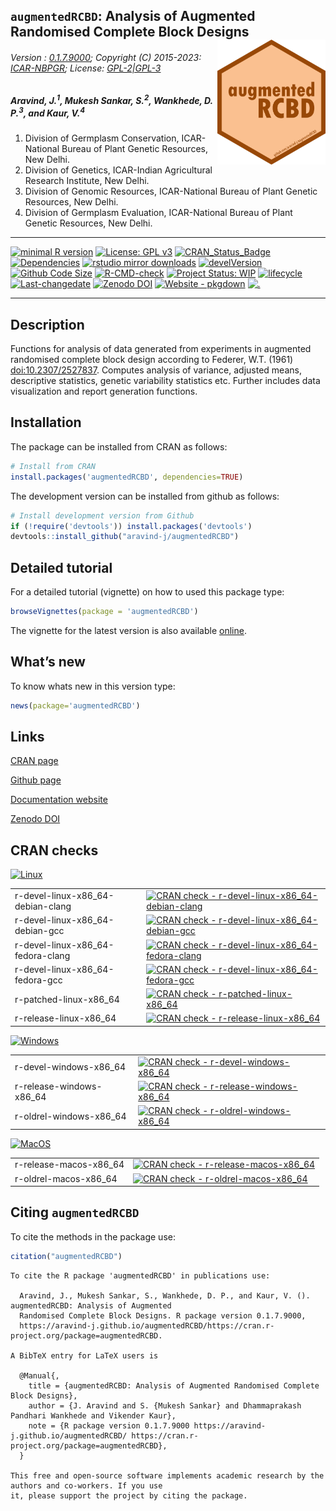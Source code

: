 
<!-- 
<img src="https://raw.githubusercontent.com/aravind-j/augmentedRCBD/master/inst/extdata/augmentedRCBD.png" width="20%" />
-->

## `augmentedRCBD`: Analysis of Augmented Randomised Complete Block Designs <img src="https://raw.githubusercontent.com/aravind-j/augmentedRCBD/master/inst/extdata/augmentedRCBD.png" align="right" alt="logo" width="173" height = "200" style = "border: none; float: right;">

###### Version : [0.1.7.9000](https://aravind-j.github.io/augmentedRCBD/articles/Data_Analysis_with_augmentedRCBD.html#install); Copyright (C) 2015-2023: [ICAR-NBPGR](http://www.nbpgr.ernet.in/); License: [GPL-2\|GPL-3](https://www.r-project.org/Licenses/)

##### *Aravind, J.<sup>1</sup>, Mukesh Sankar, S.<sup>2</sup>, Wankhede, D. P.<sup>3</sup>, and Kaur, V.<sup>4</sup>*

1.  Division of Germplasm Conservation, ICAR-National Bureau of Plant
    Genetic Resources, New Delhi.
2.  Division of Genetics, ICAR-Indian Agricultural Research Institute,
    New Delhi.
3.  Division of Genomic Resources, ICAR-National Bureau of Plant Genetic
    Resources, New Delhi.
4.  Division of Germplasm Evaluation, ICAR-National Bureau of Plant
    Genetic Resources, New Delhi.

------------------------------------------------------------------------

[![minimal R
version](https://img.shields.io/badge/R%3E%3D-3.0.2-6666ff.svg?logo=R)](https://cran.r-project.org/)
[![License: GPL
v3](https://img.shields.io/badge/License-GPL%20v3-blue.svg)](https://www.gnu.org/licenses/gpl-3.0)
[![CRAN_Status_Badge](https://www.r-pkg.org/badges/version-last-release/augmentedRCBD)](https://cran.r-project.org/package=augmentedRCBD)
[![Dependencies](https://tinyverse.netlify.com/badge/augmentedRCBD)](https://cran.r-project.org/package=augmentedRCBD)
[![rstudio mirror
downloads](https://cranlogs.r-pkg.org/badges/grand-total/augmentedRCBD?color=green)](https://CRAN.R-project.org/package=augmentedRCBD)
[![develVersion](https://img.shields.io/badge/devel%20version-0.1.7.9000-orange.svg)](https://github.com/aravind-j/augmentedRCBD)
[![Github Code
Size](https://img.shields.io/github/languages/code-size/aravind-j/augmentedRCBD.svg)](https://github.com/aravind-j/augmentedRCBD)
[![R-CMD-check](https://github.com/aravind-j/augmentedRCBD/workflows/R-CMD-check/badge.svg)](https://github.com/aravind-j/augmentedRCBD/actions)
[![Project Status:
WIP](https://www.repostatus.org/badges/latest/inactive.svg)](https://www.repostatus.org/#inactive)
[![lifecycle](https://img.shields.io/badge/lifecycle-stable-brightgreen.svg)](https://lifecycle.r-lib.org/articles/stages.html#stable)
[![Last-changedate](https://img.shields.io/badge/last%20change-2023--08--20-yellowgreen.svg)](https://github.com/aravind-j/augmentedRCBD)
[![Zenodo
DOI](https://zenodo.org/badge/DOI/10.5281/zenodo.1310011.svg)](https://doi.org/10.5281/zenodo.1310011)
[![Website -
pkgdown](https://img.shields.io/website-up-down-green-red/https/aravind-j.github.io/augmentedRCBD.svg)](https://aravind-j.github.io/augmentedRCBD/)
[![.](https://pro-pulsar-193905.appspot.com/UA-116716530-1/welcome-page)](https://github.com/aravind-j/google-analytics-beacon)
<!-- [![packageversion](https://img.shields.io/badge/Package%20version-0.2.3.3-orange.svg)](https://github.com/aravind-j/augmentedRCBD) -->
<!-- [![GitHub Download Count](https://github-basic-badges.herokuapp.com/downloads/aravind-j/augmentedRCBD/total.svg)] -->
<!-- [![Rdoc](https://www.rdocumentation.org/badges/version/augmentedRCBD)](https://www.rdocumentation.org/packages/augmentedRCBD) -->

------------------------------------------------------------------------

## Description

Functions for analysis of data generated from experiments in augmented
randomised complete block design according to Federer, W.T. (1961)
[doi:10.2307/2527837](https://doi.org/10.2307/2527837). Computes
analysis of variance, adjusted means, descriptive statistics, genetic
variability statistics etc. Further includes data visualization and
report generation functions.

## Installation

The package can be installed from CRAN as follows:

``` r
# Install from CRAN
install.packages('augmentedRCBD', dependencies=TRUE)
```

The development version can be installed from github as follows:

``` r
# Install development version from Github
if (!require('devtools')) install.packages('devtools')
devtools::install_github("aravind-j/augmentedRCBD")
```

## Detailed tutorial

For a detailed tutorial (vignette) on how to used this package type:

``` r
browseVignettes(package = 'augmentedRCBD')
```

The vignette for the latest version is also available
[online](https://aravind-j.github.io/augmentedRCBD/articles/Data_Analysis_with_augmentedRCBD.html).

## What’s new

To know whats new in this version type:

``` r
news(package='augmentedRCBD')
```

## Links

[CRAN page](https://cran.r-project.org/package=augmentedRCBD)

[Github page](https://github.com/aravind-j/augmentedRCBD)

[Documentation website](https://aravind-j.github.io/augmentedRCBD/)

[Zenodo DOI](https://doi.org/10.5281/zenodo.1310011)

## CRAN checks

[![Linux](https://img.shields.io/badge/Linux-FCC624?style=for-the-badge&logo=linux&logoColor=black)](https://cran.r-project.org/web/checks/check_results_germinationmetrics.html)

|                                   |                                                                                                                                                                                                                        |
|:----------------------------------|------------------------------------------------------------------------------------------------------------------------------------------------------------------------------------------------------------------------|
| r-devel-linux-x86_64-debian-clang | [![CRAN check - r-devel-linux-x86_64-debian-clang](https://badges.cranchecks.info/flavor/r-devel-linux-x86_64-debian-clang/augmentedRCBD.svg)](https://cran.r-project.org/web/checks/check_results_augmentedRCBD.html) |
| r-devel-linux-x86_64-debian-gcc   | [![CRAN check - r-devel-linux-x86_64-debian-gcc](https://badges.cranchecks.info/flavor/r-devel-linux-x86_64-debian-gcc/augmentedRCBD.svg)](https://cran.r-project.org/web/checks/check_results_augmentedRCBD.html)     |
| r-devel-linux-x86_64-fedora-clang | [![CRAN check - r-devel-linux-x86_64-fedora-clang](https://badges.cranchecks.info/flavor/r-devel-linux-x86_64-fedora-clang/augmentedRCBD.svg)](https://cran.r-project.org/web/checks/check_results_augmentedRCBD.html) |
| r-devel-linux-x86_64-fedora-gcc   | [![CRAN check - r-devel-linux-x86_64-fedora-gcc](https://badges.cranchecks.info/flavor/r-devel-linux-x86_64-fedora-gcc/augmentedRCBD.svg)](https://cran.r-project.org/web/checks/check_results_augmentedRCBD.html)     |
| r-patched-linux-x86_64            | [![CRAN check - r-patched-linux-x86_64](https://badges.cranchecks.info/flavor/r-patched-linux-x86_64/augmentedRCBD.svg)](https://cran.r-project.org/web/checks/check_results_augmentedRCBD.html)                       |
| r-release-linux-x86_64            | [![CRAN check - r-release-linux-x86_64](https://badges.cranchecks.info/flavor/r-release-linux-x86_64/augmentedRCBD.svg)](https://cran.r-project.org/web/checks/check_results_augmentedRCBD.html)                       |

[![Windows](https://img.shields.io/badge/Windows-0078D6?style=for-the-badge&logo=windows&logoColor=white)](https://cran.r-project.org/web/checks/check_results_germinationmetrics.html)

|                          |                                                                                                                                                                                                      |
|:-------------------------|------------------------------------------------------------------------------------------------------------------------------------------------------------------------------------------------------|
| r-devel-windows-x86_64   | [![CRAN check - r-devel-windows-x86_64](https://badges.cranchecks.info/flavor/r-devel-windows-x86_64/augmentedRCBD.svg)](https://cran.r-project.org/web/checks/check_results_augmentedRCBD.html)     |
| r-release-windows-x86_64 | [![CRAN check - r-release-windows-x86_64](https://badges.cranchecks.info/flavor/r-release-windows-x86_64/augmentedRCBD.svg)](https://cran.r-project.org/web/checks/check_results_augmentedRCBD.html) |
| r-oldrel-windows-x86_64  | [![CRAN check - r-oldrel-windows-x86_64](https://badges.cranchecks.info/flavor/r-oldrel-windows-x86_64/augmentedRCBD.svg)](https://cran.r-project.org/web/checks/check_results_augmentedRCBD.html)   |

[![MacOS](https://img.shields.io/badge/mac%20os-000000?style=for-the-badge&logo=apple&logoColor=white)](https://cran.r-project.org/web/checks/check_results_germinationmetrics.html)

|                        |                                                                                                                                                                                                  |
|:-----------------------|--------------------------------------------------------------------------------------------------------------------------------------------------------------------------------------------------|
| r-release-macos-x86_64 | [![CRAN check - r-release-macos-x86_64](https://badges.cranchecks.info/flavor/r-release-macos-x86_64/augmentedRCBD.svg)](https://cran.r-project.org/web/checks/check_results_augmentedRCBD.html) |
| r-oldrel-macos-x86_64  | [![CRAN check - r-oldrel-macos-x86_64](https://badges.cranchecks.info/flavor/r-oldrel-macos-x86_64/augmentedRCBD.svg)](https://cran.r-project.org/web/checks/check_results_augmentedRCBD.html)   |

## Citing `augmentedRCBD`

To cite the methods in the package use:

``` r
citation("augmentedRCBD")
```

    To cite the R package 'augmentedRCBD' in publications use:

      Aravind, J., Mukesh Sankar, S., Wankhede, D. P., and Kaur, V. ().  augmentedRCBD: Analysis of Augmented
      Randomised Complete Block Designs. R package version 0.1.7.9000,
      https://aravind-j.github.io/augmentedRCBD/https://cran.r-project.org/package=augmentedRCBD.

    A BibTeX entry for LaTeX users is

      @Manual{,
        title = {augmentedRCBD: Analysis of Augmented Randomised Complete Block Designs},
        author = {J. Aravind and S. {Mukesh Sankar} and Dhammaprakash Pandhari Wankhede and Vikender Kaur},
        note = {R package version 0.1.7.9000 https://aravind-j.github.io/augmentedRCBD/ https://cran.r-project.org/package=augmentedRCBD},
      }

    This free and open-source software implements academic research by the authors and co-workers. If you use
    it, please support the project by citing the package.
